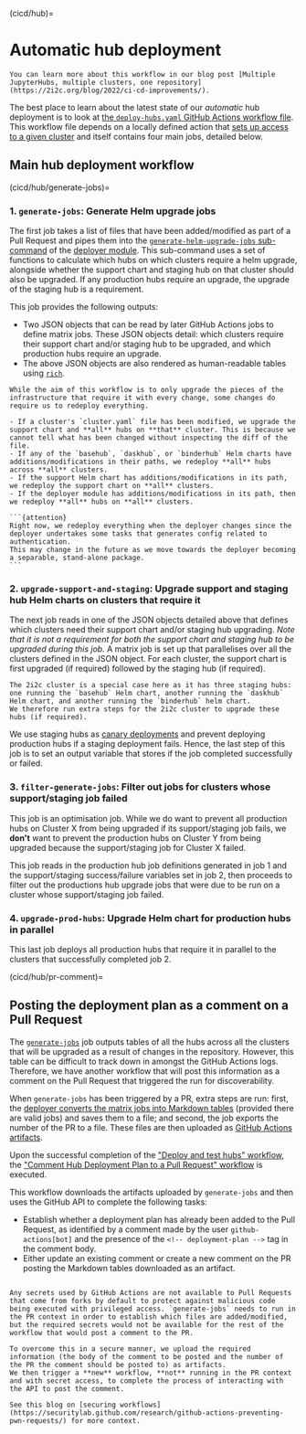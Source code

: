 (cicd/hub)=
# Automatic hub deployment

```{admonition} Further reading
You can learn more about this workflow in our blog post [Multiple JupyterHubs, multiple clusters, one repository](https://2i2c.org/blog/2022/ci-cd-improvements/).
```

The best place to learn about the latest state of our *automatic* hub deployment
is to look at [the `deploy-hubs.yaml` GitHub Actions workflow file](https://github.com/2i2c-org/infrastructure/tree/HEAD/.github/workflows/deploy-hubs.yaml).
This workflow file depends on a locally defined action that [sets up access to a given cluster](https://github.com/2i2c-org/infrastructure/blob/master/.github/actions/setup-deploy/action.yaml) and itself contains four main jobs, detailed below.

## Main hub deployment workflow

(cicd/hub/generate-jobs)=
### 1. `generate-jobs`: Generate Helm upgrade jobs

The first job takes a list of files that have been added/modified as part of a Pull Request and pipes them into the [`generate-helm-upgrade-jobs` sub-command](https://github.com/2i2c-org/infrastructure/blob/master/deployer/helm_upgrade_decision.py) of the [deployer module](https://github.com/2i2c-org/infrastructure/tree/master/deployer).
This sub-command uses a set of functions to calculate which hubs on which clusters require a helm upgrade, alongside whether the support chart and staging hub on that cluster should also be upgraded.
If any production hubs require an upgrade, the upgrade of the staging hub is a requirement.

This job provides the following outputs:

- Two JSON objects that can be read by later GitHub Actions jobs to define matrix jobs.
  These JSON objects detail: which clusters require their support chart and/or staging hub to be upgraded, and which production hubs require an upgrade.
- The above JSON objects are also rendered as human-readable tables using [`rich`](https://github.com/Textualize/rich).

````{admonition} Some special cased filepaths
While the aim of this workflow is to only upgrade the pieces of the infrastructure that require it with every change, some changes do require us to redeploy everything.

- If a cluster's `cluster.yaml` file has been modified, we upgrade the support chart and **all** hubs on **that** cluster. This is because we cannot tell what has been changed without inspecting the diff of the file.
- If any of the `basehub`, `daskhub`, or `binderhub` Helm charts have additions/modifications in their paths, we redeploy **all** hubs across **all** clusters.
- If the support Helm chart has additions/modifications in its path, we redeploy the support chart on **all** clusters.
- If the deployer module has additions/modifications in its path, then we redeploy **all** hubs on **all** clusters.

```{attention}
Right now, we redeploy everything when the deployer changes since the deployer undertakes some tasks that generates config related to authentication.
This may change in the future as we move towards the deployer becoming a separable, stand-alone package.
```
````

### 2. `upgrade-support-and-staging`: Upgrade support and staging hub Helm charts on clusters that require it

The next job reads in one of the JSON objects detailed above that defines which clusters need their support chart and/or staging hub upgrading.
*Note that it is not a requirement for both the support chart and staging hub to be upgraded during this job.*
A matrix job is set up that parallelises over all the clusters defined in the JSON object.
For each cluster, the support chart is first upgraded (if required) followed by the staging hub (if required).

```{note}
The 2i2c cluster is a special case here as it has three staging hubs: one running the `basehub` Helm chart, another running the `daskhub` Helm chart, and another running the `binderhub` helm chart.
We therefore run extra steps for the 2i2c cluster to upgrade these hubs (if required).
```

We use staging hubs as [canary deployments](https://sre.google/workbook/canarying-releases/) and prevent deploying production hubs if a staging deployment fails.
Hence, the last step of this job is to set an output variable that stores if the job completed successfully or failed.

### 3. `filter-generate-jobs`: Filter out jobs for clusters whose support/staging job failed

This job is an optimisation job.
While we do want to prevent all production hubs on Cluster X from being upgraded if its support/staging job fails, we **don't** want to prevent the production hubs on Cluster Y from being upgraded because the support/staging job for Cluster X failed.

This job reads in the production hub job definitions generated in job 1 and the support/staging success/failure variables set in job 2, then proceeds to filter out the productions hub upgrade jobs that were due to be run on a cluster whose support/staging job failed.

### 4. `upgrade-prod-hubs`: Upgrade Helm chart for production hubs in parallel

This last job deploys all production hubs that require it in parallel to the clusters that successfully completed job 2.

(cicd/hub/pr-comment)=
## Posting the deployment plan as a comment on a Pull Request

The [`generate-jobs`](cicd/hub/generate-jobs) job outputs tables of all the hubs across all the clusters that will be upgraded as a result of changes in the repository.
However, this table can be difficult to track down in amongst the GitHub Actions logs.
Therefore, we have another workflow that will post this information as a comment on the Pull Request that triggered the run for discoverability.

When `generate-jobs` has been triggered by a PR, extra steps are run: first, the [deployer converts the matrix jobs into Markdown tables](https://github.com/2i2c-org/infrastructure/blob/HEAD/deployer/utils.py#L40-L137) (provided there are valid jobs) and saves them to a file; and second, the job exports the number of the PR to a file.
These files are then uploaded as [GitHub Actions artifacts](https://docs.github.com/en/actions/using-workflows/storing-workflow-data-as-artifacts).

Upon the successful completion of the ["Deploy and test hubs" workflow](https://github.com/2i2c-org/infrastructure/blob/HEAD/.github/workflows/deploy-hubs.yaml), the ["Comment Hub Deployment Plan to a Pull Request" workflow](https://github.com/2i2c-org/infrastructure/blob/HEAD/.github/workflows/comment-deployment-plan-pr.yaml) is executed.

This workflow downloads the artifacts uploaded by `generate-jobs` and then uses the GitHub API to complete the following tasks:

- Establish whether a deployment plan has already been added to the Pull Request, as identified by a comment made by the user `github-actions[bot]` and the presence of the `<!-- deployment-plan -->` tag in the comment body.
- Either update an existing comment or create a new comment on the PR posting the Markdown tables downloaded as an artifact.

```{admonition} Why we're using artifacts and separate workflow files

Any secrets used by GitHub Actions are not available to Pull Requests that come from forks by default to protect against malicious code being executed with privileged access. `generate-jobs` needs to run in the PR context in order to establish which files are added/modified, but the required secrets would not be available for the rest of the workflow that would post a comment to the PR.

To overcome this in a secure manner, we upload the required information (the body of the comment to be posted and the number of the PR the comment should be posted to) as artifacts.
We then trigger a **new** workflow, **not** running in the PR context and with secret access, to complete the process of interacting with the API to post the comment.

See this blog on [securing workflows](https://securitylab.github.com/research/github-actions-preventing-pwn-requests/) for more context.
```
